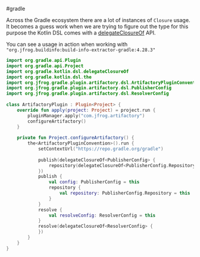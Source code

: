 #gradle 

Across the Gradle ecosystem there are a lot of instances of `Closure` usage. It becomes a guess work when we are trying to figure out the type for this purpose the Kotlin DSL comes with a [delegateClosureOf](https://gradle.github.io/kotlin-dsl-docs/api/org.gradle.kotlin.dsl/kotlin.-any/delegate-closure-of.html) API.

You can see a usage in action when working with `"org.jfrog.buildinfo:build-info-extractor-gradle:4.28.3"`

```kotlin
import org.gradle.api.Plugin  
import org.gradle.api.Project  
import org.gradle.kotlin.dsl.delegateClosureOf  
import org.gradle.kotlin.dsl.the  
import org.jfrog.gradle.plugin.artifactory.dsl.ArtifactoryPluginConvention  
import org.jfrog.gradle.plugin.artifactory.dsl.PublisherConfig  
import org.jfrog.gradle.plugin.artifactory.dsl.ResolverConfig  
  
class ArtifactoryPlugin : Plugin<Project> {  
    override fun apply(project: Project) = project.run {  
        pluginManager.apply("com.jfrog.artifactory")  
        configureArtifactory()  
    }  
  
    private fun Project.configureArtifactory() {  
        the<ArtifactoryPluginConvention>().run {  
            setContextUrl("https://repo.gradle.org/gradle")  
  
            publish(delegateClosureOf<PublisherConfig> {  
                repository(delegateClosureOf<PublisherConfig.Repository> {})  
            })  
            publish {  
                val config: PublisherConfig = this  
                repository {  
                    val repository: PublisherConfig.Repository = this  
                }  
            }  
            resolve {  
                val resolveConfig: ResolverConfig = this  
            }  
            resolve(delegateClosureOf<ResolverConfig> {  
            })  
        }  
    }  
}
```